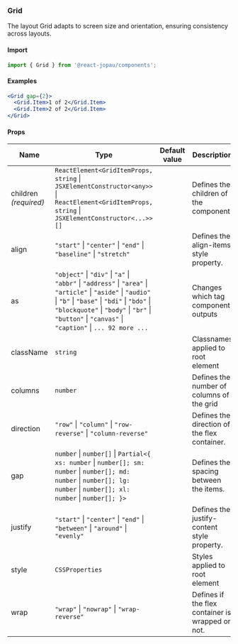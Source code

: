 ### Grid

The layout Grid adapts to screen size and orientation, ensuring consistency across layouts.

#### Import

```jsx
import { Grid } from '@react-jopau/components';
```

#### Examples

```jsx
<Grid gap={2}>
  <Grid.Item>1 of 2</Grid.Item>
  <Grid.Item>2 of 2</Grid.Item>
</Grid>
```

#### Props

| Name                  | Type                                                                                                                                                                                                                                                              | Default value | Description                                      |
| --------------------- | ----------------------------------------------------------------------------------------------------------------------------------------------------------------------------------------------------------------------------------------------------------------- | ------------- | ------------------------------------------------ |
| children _(required)_ | `ReactElement<GridItemProps, string` \| `JSXElementConstructor<any>>` \| `ReactElement<GridItemProps, string` \| `JSXElementConstructor<...>>[]`                                                                                                                  |               | Defines the children of the component.           |
| align                 | `"start"` \| `"center"` \| `"end"` \| `"baseline"` \| `"stretch"`                                                                                                                                                                                                 |               | Defines the align-items style property.          |
| as                    | `"object"` \| `"div"` \| `"a"` \| `"abbr"` \| `"address"` \| `"area"` \| `"article"` \| `"aside"` \| `"audio"` \| `"b"` \| `"base"` \| `"bdi"` \| `"bdo"` \| `"blockquote"` \| `"body"` \| `"br"` \| `"button"` \| `"canvas"` \| `"caption"` \| `... 92 more ...` |               | Changes which tag component outputs              |
| className             | `string`                                                                                                                                                                                                                                                          |               | Classnames applied to root element               |
| columns               | `number`                                                                                                                                                                                                                                                          |               | Defines the number of columns of the grid        |
| direction             | `"row"` \| `"column"` \| `"row-reverse"` \| `"column-reverse"`                                                                                                                                                                                                    |               | Defines the direction of the flex container.     |
| gap                   | `number` \| `number[]` \| `Partial<{ xs: number` \| `number[]; sm: number` \| `number[]; md: number` \| `number[]; lg: number` \| `number[]; xl: number` \| `number[]; }>`                                                                                        |               | Defines the spacing between the items.           |
| justify               | `"start"` \| `"center"` \| `"end"` \| `"between"` \| `"around"` \| `"evenly"`                                                                                                                                                                                     |               | Defines the justify-content style property.      |
| style                 | `CSSProperties`                                                                                                                                                                                                                                                   |               | Styles applied to root element                   |
| wrap                  | `"wrap"` \| `"nowrap"` \| `"wrap-reverse"`                                                                                                                                                                                                                        |               | Defines if the flex container is wrapped or not. |
